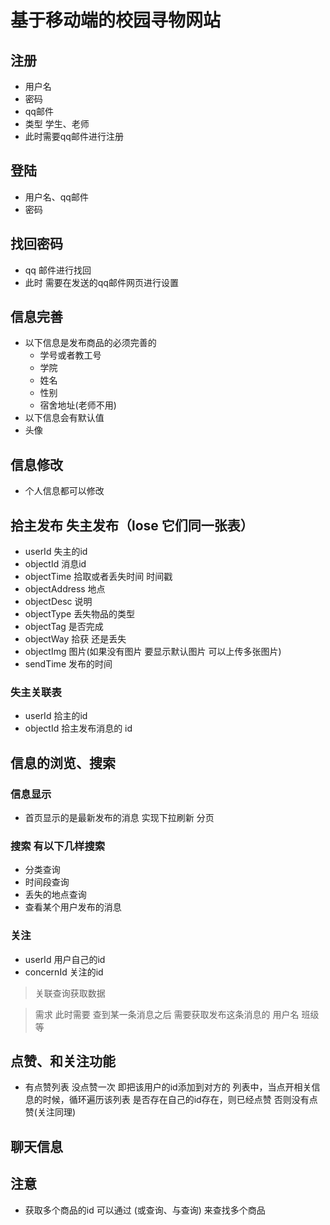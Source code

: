 # 基于移动端的校园寻物网站

## 注册
- 用户名
- 密码
- qq邮件
- 类型 学生、老师
- 此时需要qq邮件进行注册

## 登陆
- 用户名、qq邮件
- 密码

## 找回密码
- qq 邮件进行找回
- 此时 需要在发送的qq邮件网页进行设置

## 信息完善
- 以下信息是发布商品的必须完善的
    + 学号或者教工号
    + 学院
    + 姓名
    + 性别
    + 宿舍地址(老师不用)
- 以下信息会有默认值 
- 头像

## 信息修改
- 个人信息都可以修改
 
## 拾主发布 失主发布（lose 它们同一张表）
- userId     失主的id
- objectId   消息id
- objectTime  拾取或者丢失时间 时间戳
- objectAddress 地点
- objectDesc 说明
- objectType 丢失物品的类型
- objectTag  是否完成
- objectWay  拾获 还是丢失
- objectImg 图片(如果没有图片 要显示默认图片 可以上传多张图片)
- sendTime 发布的时间

### 失主关联表
- userId 拾主的id
- objectId 拾主发布消息的 id

## 信息的浏览、搜索
### 信息显示
- 首页显示的是最新发布的消息 实现下拉刷新 分页
### 搜索 有以下几样搜索
- 分类查询
- 时间段查询
- 丢失的地点查询
- 查看某个用户发布的消息

### 关注
- userId 用户自己的id
- concernId 关注的id

> 关联查询获取数据

> 需求 此时需要 查到某一条消息之后 需要获取发布这条消息的 用户名 班级等

## 点赞、和关注功能
- 有点赞列表 没点赞一次 即把该用户的id添加到对方的 列表中，当点开相关信息的时候，循环遍历该列表 是否存在自己的id存在，则已经点赞 否则没有点赞(关注同理)


## 聊天信息



## 注意
- 获取多个商品的id 可以通过 (或查询、与查询) 来查找多个商品